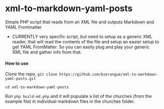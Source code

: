 # xml-to-markdown-yaml-posts
Simple PHP script that reads from an XML file and outputs Markdown and YAML Frontmatter

- CURRENTLY very specific script, but need to setup as a generic XML reader, that will read the contents of the file and setup an easier setup to get YAML FrontMatter. So you can easily plug and play your generic XML file and gather info from that.

#### How to use

Clone the repo, `git clone https://github.com/bzerangue/xml-to-markdown-yaml-posts.git`

`cd xml-to-markdown-yaml-posts`

Run `php build-md.php` and it will populate a list of the churches (from the example file) in individual markdown files in the churches folder.
